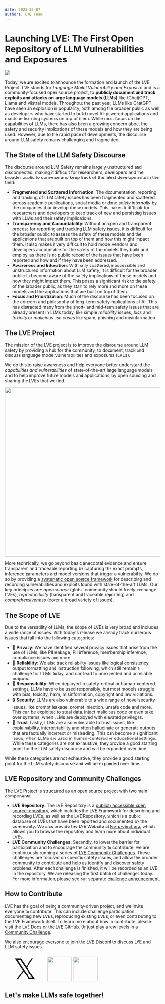 ```yaml
---
date: 2023-12-07
authors: LVE Team
---
```

# Launching LVE: The First Open Repository of LLM Vulnerabilities and Exposures

<img src="https://github-production-user-asset-6210df.s3.amazonaws.com/17903049/288764406-fa0b5ac4-cbea-4caa-8cc2-ef82bec1e3f7.png">

Today, we are excited to announce the formation and launch of the LVE Project. LVE stands for *Language Model Vulnerability and Exposure* and is a community-focused open source project, to **publicly document and track exploits and attacks on large language models (LLMs)** like (Chat)GPT, Llama and Mistral models.
Throughout the past year, LLMs like ChatGPT have seen an explosion in popularity, both among the broader public as well as developers who have started to build novel AI-powered applications and machine learning systems on top of them. While most focus on the capabilities of LLMs, there has also been a growing concern about the safety and security implications of these models and how they are being used. However, due to the rapid pace of developments, the discourse around LLM safety remains challenging and fragmented.

## The State of the LLM Safety Discourse

The discourse around LLM Safety remains largely unstructured and disconnected, making it difficult for researchers, developers and the broader public to converse and keep track of the latest developments in the field:

- **Fragmented and Scattered Information**: The documentation, reporting and tracking of LLM safety issues has been fragmented and scattered across academic publications, social media or done _solely internally_ by the companies that develop these models. This makes it difficult for researchers and developers to keep track of new and persisting issues with LLMs and their safety implications.
- **Transparency and Accountability**: Without an open and transparent process for reporting and tracking LLM safety issues, it is difficult for the broader public to assess the safety of these models and the applications that are built on top of them and how this might impact them. It also makes it very difficult to hold model vendors and developers accountable for the safety of the models they build and employ, as there is no public record of the issues that have been reported and how and if they have been addressed.
- **Awareness and Education**: With only scattered, inaccessible and unstructured information about LLM safety, it is difficult for the broader public to become aware of the safety implications of these models and how they might impact them. This poses a significant risk to the safety of the broader public, as they start to rely more and more on these models and the applications that are built on top of them.
- **Focus and Prioritization**: Much of the discourse has been focused on the concern and philosophy of long-term safety implications of AI. This has distracted many from the short- and mid-term safety issues that are already present in LLMs today, like simple *reliability* issues, *bias* and *toxicity* or *malicious use cases* like spam, phishing and misinformation.

## The LVE Project


The mission of the LVE project is to improve the discourse around LLM safety by providing a hub for the community, to document, track and discuss language model vulnerabilities and exposures (LVEs). 

We do this to raise awareness and help everyone better understand the *capabilities and vulnerabilities* of state-of-the-art large language models and to help improve future models and applications, by open sourcing and sharing the LVEs that we find.

<img src="/lve_example.png" width="550">

More technically, we go beyond basic anecdotal evidence and ensure transparent and traceable reporting by capturing the exact prompts, inference parameters and model versions that trigger a vulnerability. We do so by providing a [systematic open source framework](https://github.com/lve-org/lve) for describing and recording vulnerabilities and exploits found with state-of-the-art LLMs.
Our key principles are: *open source* (global community should freely exchange LVEs), *reproducibility* (transparent and traceable reporting) and *comprehensiveness* (cover a broad variety of issues).

## The Scope of LVE
Due to the versatility of LLMs, the scope of LVEs is very broad and includes a wide range of issues. With today's release we already track numerous issues that fall into the following categories:

- 👀 **Privacy**: We have identified several privacy issues that arise from the use of LLMs, like PII leakage, PII inference, membership inference, compliance issues and more.
- 🔧 **Reliability**: We also track reliability issues like logical consistency, output formatting and instruction following, which still remain a challenge for LLMs today, and can lead to unexpected and unreliable outputs.
- 💙 **Responsibility**: When deployed in safety-critical or human-centered settings, LLMs have to be used responsibly, but most models struggle with bias, toxicity, harm, misinformation, copyright and law violations. 
- 🔒 **Security**: LLMs are also vulnerable to a wide range of novel security issues, like prompt leakage, prompt injection, unsafe code and more. This can be exploited to steal data, inject malicious code or even take over systems, when LLMs are deployed with elevated privileges.
- 🤝 **Trust**: Lastly, LLMs are also vulnerable to trust issues, like explainability, interpretability and often hallucinate or generate outputs that are factually incorrect or misleading. This can become a significant issue, when LLMs are used in human-centered or educational settings.
While these categories are not exhaustive, they provide a good starting point for the LLM safety discourse and will be expanded over time.

While these categories are not exhaustive, they provide a good starting point for the LLM safety discourse and will be expanded over time.

## LVE Repository and Community Challenges

The LVE Project is structured as an open source project with two main components:

- **LVE Repository**: The LVE Repository is a [publicly accessible open source repository](https://github.com/lve-org/lve), which includes the LVE Framework for describing and recording LVEs, as well as the LVE Repository, which is a public database of LVEs that have been reported and documented by the community. We also provide the LVE Website at [lve-project.org](https://lve-project.org), which allows you to browse the repository and learn more about individual LVEs.
- **LVE Community Challenges**: Secondly, to lower the barrier for participation and to encourage the community to contribute, we are continuously running a series of [LVE Community Challenges](https://lve-project.org/challenges). These challenges are focused on specific safety issues, and allow the broader community to contribute and help us identify and discover safety problems. After each challenge is finished, it will be recorded as an LVE in the repository. We are releasing the first batch of challenges today. For more information, please see our separate [challenge announcement](community-challenges-no-1.html).

## How to Contribute

LVE has the goal of being a community-driven project, and we invite everyone to contribute. This can include challenge participation, documenting new LVEs, reproducing existing LVEs, or even contributing to the LVE Framework itself. To learn more about how to contribute, please visit the [LVE Docs](https://lve-project.org/docs) or the [LVE GitHub](https://github.com/lve-org/lve). Or just play a few levels in a [Community Challenge](https://lve-project.org/challenges). 

We also encourage everyone to join the [LVE Discord](https://discord.gg/MMQTF2nyer) to discuss LVE and LLM safety issues.

<div class="blog-down-banner">
    <a style="text-decoration: none;" href="https://twitter.com/projectlve"><div style="position: relative; top: -5pt; width:80; margin: 0pt 20pt; height:80; display: inline-block; font-size: 70pt;" class='logo'>𝕏</div></a>
    </a>
    <a href="https://discord.gg/MMQTF2nyer"><img class="center" src="/discord.svg" width="80"></a>
    <a href="https://github.com/lve-org/lve"><img class="center" src="/github.png" width="80"></a>
    <h2> Let's make LLMs safe together! </h2>
</div>

